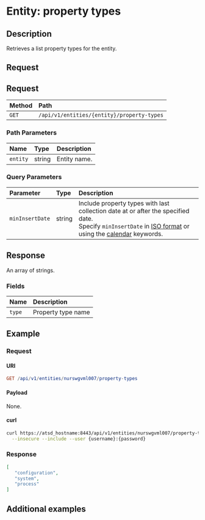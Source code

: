# Entity: property types

## Description

Retrieves a list property types for the entity.

## Request

## Request

| **Method** | **Path** |
|:---|:---|
| `GET` | `/api/v1/entities/{entity}/property-types` |

### Path Parameters

|**Name**|**Type**|**Description**|
|:---|:---|:---|
| `entity` |string|Entity name.|

### Query Parameters

| **Parameter** | **Type** | **Description** |
|:---|:---|:---|
| `minInsertDate` | string | Include property types with last collection date at or after the specified date. <br>Specify `minInsertDate` in [ISO format](../../../shared/date-format.md#supported-formats) or using the [calendar](../../../shared/calendar.md) keywords. |

## Response

An array of strings.

### Fields

| **Name**       | **Description** |
|:---|:---|
| `type` | Property type name |

## Example

### Request

#### URI

```elm
GET /api/v1/entities/nurswgvml007/property-types
```

#### Payload

None.

#### curl

```bash
curl https://atsd_hostname:8443/api/v1/entities/nurswgvml007/property-types \
  --insecure --include --user {username}:{password}
```

### Response

```json
[
   "configuration",
   "system",
   "process"
]
```

## Additional examples
